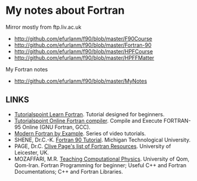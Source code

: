 # My notes about Fortran

Mirror mostly from ftp.liv.ac.uk

* http://github.com/efurlanm/f90/blob/master/F90Course
* http://github.com/efurlanm/f90/blob/master/Fortran-90
* http://github.com/efurlanm/f90/blob/master/HPFCourse
* http://github.com/efurlanm/f90/blob/master/HPFFMatter


My Fortran notes

- http://github.com/efurlanm/f90/blob/master/MyNotes


## LINKS

* [Tutorialspoint Learn Fortran](https://www.tutorialspoint.com/fortran/). Tutorial designed for beginners.
* [Tutorialspoint Online Fortran compiler](https://www.tutorialspoint.com/compile_fortran_online.php). Compile and Execute FORTRAN-95 Online (GNU Fortran, GCC).
* [Modern Fortran by Example](https://www.youtube.com/user/hexafoil/videos). Series of video tutorials.
* SHENE, Dr.C.-K. [Fortran 90 Tutorial](https://pages.mtu.edu/~shene/COURSES/cs201/NOTES/fortran.html). Michigan Technological University.
* PAGE, Dr.C. [Clive Page's list of Fortran Resources](https://www.star.le.ac.uk/~cgp/fortran.html). University of Leicester, UK.
* MOZAFFARI, M.R. [Teaching Computational Physics](http://www.alum.sharif.ir/~reza_mozaffari/Teaching_computational_physics.html). University of Qom, Qom-Iran. Fortran Programming for beginner; Useful C++ and Fortran Documentations; C++ and Fortran Libraries.
